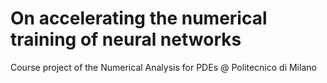 # On accelerating the numerical training of neural networks
Course project of the Numerical Analysis for PDEs @ Politecnico di Milano
